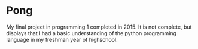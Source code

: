 # Pong
My final project in programming 1 completed in 2015. It is not complete, but displays that I had a basic understanding of the python programming language in my freshman year of highschool. 
